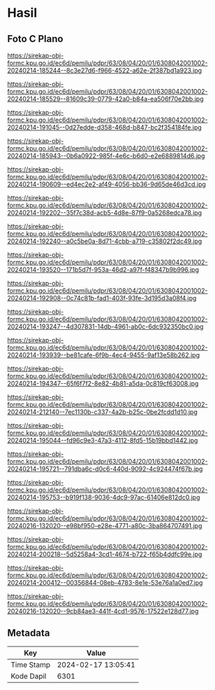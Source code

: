 # Hasil

## Foto C Plano

https://sirekap-obj-formc.kpu.go.id/ec6d/pemilu/pdpr/63/08/04/20/01/6308042001002-20240214-185244--8c3e27d6-f966-4522-a62e-2f387bd1a923.jpg

https://sirekap-obj-formc.kpu.go.id/ec6d/pemilu/pdpr/63/08/04/20/01/6308042001002-20240214-185529--81609c39-0779-42a0-b84a-ea506f70e2bb.jpg

https://sirekap-obj-formc.kpu.go.id/ec6d/pemilu/pdpr/63/08/04/20/01/6308042001002-20240214-191045--0d27edde-d358-468d-b847-bc2f354184fe.jpg

https://sirekap-obj-formc.kpu.go.id/ec6d/pemilu/pdpr/63/08/04/20/01/6308042001002-20240214-185943--0b6a0922-985f-4e6c-b6d0-e2e6889814d6.jpg

https://sirekap-obj-formc.kpu.go.id/ec6d/pemilu/pdpr/63/08/04/20/01/6308042001002-20240214-190609--ed4ec2e2-af49-4056-bb36-9d65de46d3cd.jpg

https://sirekap-obj-formc.kpu.go.id/ec6d/pemilu/pdpr/63/08/04/20/01/6308042001002-20240214-192202--35f7c38d-acb5-4d8e-87f9-0a5268edca78.jpg

https://sirekap-obj-formc.kpu.go.id/ec6d/pemilu/pdpr/63/08/04/20/01/6308042001002-20240214-192240--a0c5be0a-8d71-4cbb-a719-c35802f2dc49.jpg

https://sirekap-obj-formc.kpu.go.id/ec6d/pemilu/pdpr/63/08/04/20/01/6308042001002-20240214-193520--171b5d7f-953a-46d2-a97f-f48347b9b996.jpg

https://sirekap-obj-formc.kpu.go.id/ec6d/pemilu/pdpr/63/08/04/20/01/6308042001002-20240214-192908--0c74c81b-fad1-403f-93fe-3d195d3a08f4.jpg

https://sirekap-obj-formc.kpu.go.id/ec6d/pemilu/pdpr/63/08/04/20/01/6308042001002-20240214-193247--4d307831-14db-4961-ab0c-6dc932350bc0.jpg

https://sirekap-obj-formc.kpu.go.id/ec6d/pemilu/pdpr/63/08/04/20/01/6308042001002-20240214-193939--be81cafe-6f9b-4ec4-9455-9af13e58b262.jpg

https://sirekap-obj-formc.kpu.go.id/ec6d/pemilu/pdpr/63/08/04/20/01/6308042001002-20240214-194347--65f6f7f2-8e82-4b81-a5da-0c819cf63008.jpg

https://sirekap-obj-formc.kpu.go.id/ec6d/pemilu/pdpr/63/08/04/20/01/6308042001002-20240214-212140--7ec1130b-c337-4a2b-b25c-0be2fcdd1d10.jpg

https://sirekap-obj-formc.kpu.go.id/ec6d/pemilu/pdpr/63/08/04/20/01/6308042001002-20240214-195044--fd96c9e3-47a3-4112-8fd5-15b19bbd1442.jpg

https://sirekap-obj-formc.kpu.go.id/ec6d/pemilu/pdpr/63/08/04/20/01/6308042001002-20240214-195721--791dba6c-d0c6-440d-9092-4c924474f67b.jpg

https://sirekap-obj-formc.kpu.go.id/ec6d/pemilu/pdpr/63/08/04/20/01/6308042001002-20240214-195753--b919f138-9036-4dc9-97ac-61406e812dc0.jpg

https://sirekap-obj-formc.kpu.go.id/ec6d/pemilu/pdpr/63/08/04/20/01/6308042001002-20240216-132020--e98bf950-e28e-4771-a80c-3ba864707491.jpg

https://sirekap-obj-formc.kpu.go.id/ec6d/pemilu/pdpr/63/08/04/20/01/6308042001002-20240214-200218--5d5258a4-3cd1-4674-b722-f65b4ddfc99e.jpg

https://sirekap-obj-formc.kpu.go.id/ec6d/pemilu/pdpr/63/08/04/20/01/6308042001002-20240214-200412--00356844-08eb-4783-8e1e-53e76a1a0ed7.jpg

https://sirekap-obj-formc.kpu.go.id/ec6d/pemilu/pdpr/63/08/04/20/01/6308042001002-20240216-132020--9cb84ae3-441f-4cd1-9576-17522e128d77.jpg


## Metadata

| Key        | Value               |
| ---------- | ------------------- |
| Time Stamp | 2024-02-17 13:05:41 |
| Kode Dapil | 6301                |



